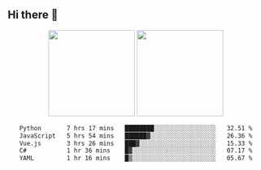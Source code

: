 ## Hi there 👋
<div align="center">
<span>  </span>
<img height="170px" src="https://github-readme-stats.vercel.app/api?username=bigQY&show_icons=true&count_private==true&v=3" /><span>        </span><img height="170px" src="https://github-readme-stats.vercel.app/api/top-langs/?username=bigQY&layout=compact&langs_count=8&v=3" />
<span>  </span>
</div>
<div align="center">

<!--START_SECTION:waka-->

```txt
Python       7 hrs 17 mins   ████████░░░░░░░░░░░░░░░░░   32.51 %
JavaScript   5 hrs 54 mins   ██████▓░░░░░░░░░░░░░░░░░░   26.36 %
Vue.js       3 hrs 26 mins   ███▓░░░░░░░░░░░░░░░░░░░░░   15.33 %
C#           1 hr 36 mins    █▓░░░░░░░░░░░░░░░░░░░░░░░   07.17 %
YAML         1 hr 16 mins    █▒░░░░░░░░░░░░░░░░░░░░░░░   05.67 %
```

<!--END_SECTION:waka-->
</div>
